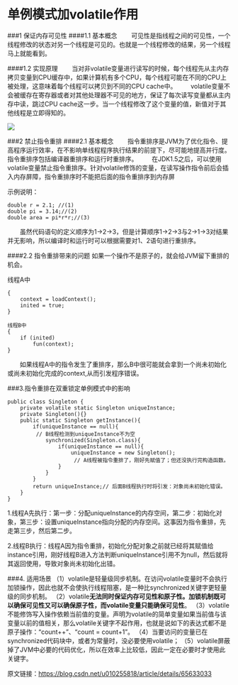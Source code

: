 # 单例模式加volatile作用
###1 保证内存可见性
####1.1 基本概念
  可见性是指线程之间的可见性，一个线程修改的状态对另一个线程是可见的。也就是一个线程修改的结果，另一个线程马上就能看到。

####1.2 实现原理
  当对非volatile变量进行读写的时候，每个线程先从主内存拷贝变量到CPU缓存中，如果计算机有多个CPU，每个线程可能在不同的CPU上被处理，这意味着每个线程可以拷贝到不同的CPU cache中。
  volatile变量不会被缓存在寄存器或者对其他处理器不可见的地方，保证了每次读写变量都从主内存中读，跳过CPU cache这一步。当一个线程修改了这个变量的值，新值对于其他线程是立即得知的。

![](https://img-blog.csdn.net/20170324153250020?watermark/2/text/aHR0cDovL2Jsb2cuY3Nkbi5uZXQvdTAxMDI1NTgxOA==/font/5a6L5L2T/fontsize/400/fill/I0JBQkFCMA==/dissolve/70/gravity/SouthEast)

###2 禁止指令重排
####2.1 基本概念
  指令重排序是JVM为了优化指令、提高程序运行效率，在不影响单线程程序执行结果的前提下，尽可能地提高并行度。指令重排序包括编译器重排序和运行时重排序。
  在JDK1.5之后，可以使用volatile变量禁止指令重排序。针对volatile修饰的变量，在读写操作指令前后会插入内存屏障，指令重排序时不能把后面的指令重排序到内存屏

示例说明：
```
double r = 2.1; //(1) 
double pi = 3.14;//(2) 
double area = pi*r*r;//(3)
```
  虽然代码语句的定义顺序为1->2->3，但是计算顺序1->2->3与2->1->3对结果并无影响，所以编译时和运行时可以根据需要对1、2语句进行重排序。

####2.2 指令重排带来的问题
如果一个操作不是原子的，就会给JVM留下重排的机会。

线程A中

```
{
    context = loadContext();
    inited = true;
}

线程B中
{
    if (inited) 
        fun(context);
}

```
  如果线程A中的指令发生了重排序，那么B中很可能就会拿到一个尚未初始化或尚未初始化完成的context,从而引发程序错误。

###3.指令重排在双重锁定单例模式中的影响
```
public class Singleton {
    private volatile static Singleton uniqueInstance;
    private Singleton(){}
    public static Singleton getInstance(){
        if(uniqueInstance == null){
         // B线程检测到uniqueInstance不为空
            synchronized(Singleton.class){
                if(uniqueInstance == null){
                    uniqueInstance = new Singleton();
                     // A线程被指令重排了，刚好先赋值了；但还没执行完构造函数。
                }
            }
        }
        return uniqueInstance;// 后面B线程执行时将引发：对象尚未初始化错误。
    }
}
```
1.线程A先执行：第一步：分配uniqueInstance的内存空间，第二步：初始化对象，第三步：设置uniqueInstance指向分配的内存空间。这事因为指令重排，先走第三步，然后第二步。

2.线程B执行：线程A因为指令重排，初始化分配对象之前就已经将其赋值给instance引用，刚好线程B进入方法判断uniqueInstance引用不为null，然后就将其返回使用，导致对象尚未初始化出错。

###4. 适用场景
（1）volatile是轻量级同步机制。在访问volatile变量时不会执行加锁操作，因此也就不会使执行线程阻塞，是一种比synchronized关键字更轻量级的同步机制。
（2）volatile**无法同时保证内存可见性和原子性。加锁机制既可以确保可见性又可以确保原子性，而volatile变量只能确保可见性**。
（3）volatile不能修饰写入操作依赖当前值的变量。声明为volatile的简单变量如果当前值与该变量以前的值相关，那么volatile关键字不起作用，也就是说如下的表达式都不是原子操作：“count++”、“count = count+1”。
（4）当要访问的变量已在synchronized代码块中，或者为常量时，没必要使用volatile；
（5）volatile屏蔽掉了JVM中必要的代码优化，所以在效率上比较低，因此一定在必要时才使用此关键字。

原文链接：https://blog.csdn.net/u010255818/article/details/65633033
